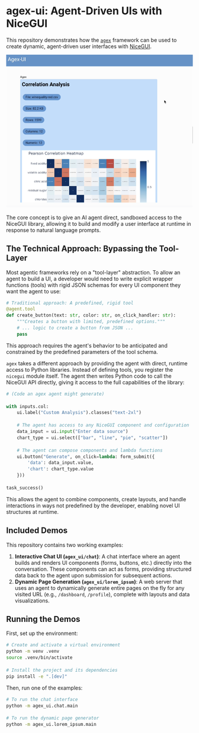 # agex-ui: Agent-Driven UIs with NiceGUI

This repository demonstrates how the [`agex`](https://github.com/ashenfad/agex) framework can be used to create dynamic, agent-driven user interfaces with [NiceGUI](https://nicegui.io/).

<a href="https://youtu.be/-LaY_QBfkf8">
  <img src="resources/chat.png" width="600" alt="Watch the Agex-UI Demo">
</a>

The core concept is to give an AI agent direct, sandboxed access to the NiceGUI library, allowing it to build and modify a user interface at runtime in response to natural language prompts.

## The Technical Approach: Bypassing the Tool-Layer

Most agentic frameworks rely on a "tool-layer" abstraction. To allow an agent to build a UI, a developer would need to write explicit wrapper functions (tools) with rigid JSON schemas for every UI component they want the agent to use:

```python
# Traditional approach: A predefined, rigid tool
@agent.tool
def create_button(text: str, color: str, on_click_handler: str):
    """Creates a button with limited, predefined options."""
    # ... logic to create a button from JSON ...
    pass
```

This approach requires the agent's behavior to be anticipated and constrained by the predefined parameters of the tool schema.

`agex` takes a different approach by providing the agent with direct, runtime access to Python libraries. Instead of defining tools, you register the `nicegui` module itself. The agent then writes Python code to call the NiceGUI API directly, giving it access to the full capabilities of the library:

```python
# (Code an agex agent might generate)

with inputs.col:
    ui.label("Custom Analysis").classes("text-2xl")

    # The agent has access to any NiceGUI component and configuration
    data_input = ui.input("Enter data source")
    chart_type = ui.select(["bar", "line", "pie", "scatter"])
    
    # The agent can compose components and lambda functions
    ui.button("Generate", on_click=lambda: form_submit({
        'data': data_input.value,
        'chart': chart_type.value
    }))

task_success()
```

This allows the agent to combine components, create layouts, and handle interactions in ways not predefined by the developer, enabling novel UI structures at runtime.

## Included Demos

This repository contains two working examples:

1.  **Interactive Chat UI (`agex_ui/chat`)**: A chat interface where an agent builds and renders UI components (forms, buttons, etc.) directly into the conversation. These components can act as forms, providing structured data back to the agent upon submission for subsequent actions.
2.  **Dynamic Page Generation (`agex_ui/lorem_ipsum`)**: A web server that uses an agent to dynamically generate entire pages on the fly for any visited URL (e.g., `/dashboard`, `/profile`), complete with layouts and data visualizations.

## Running the Demos

First, set up the environment:

```bash
# Create and activate a virtual environment
python -m venv .venv
source .venv/bin/activate

# Install the project and its dependencies
pip install -e ".[dev]"
```

Then, run one of the examples:

```bash
# To run the chat interface
python -m agex_ui.chat.main

# To run the dynamic page generator
python -m agex_ui.lorem_ipsum.main
```
